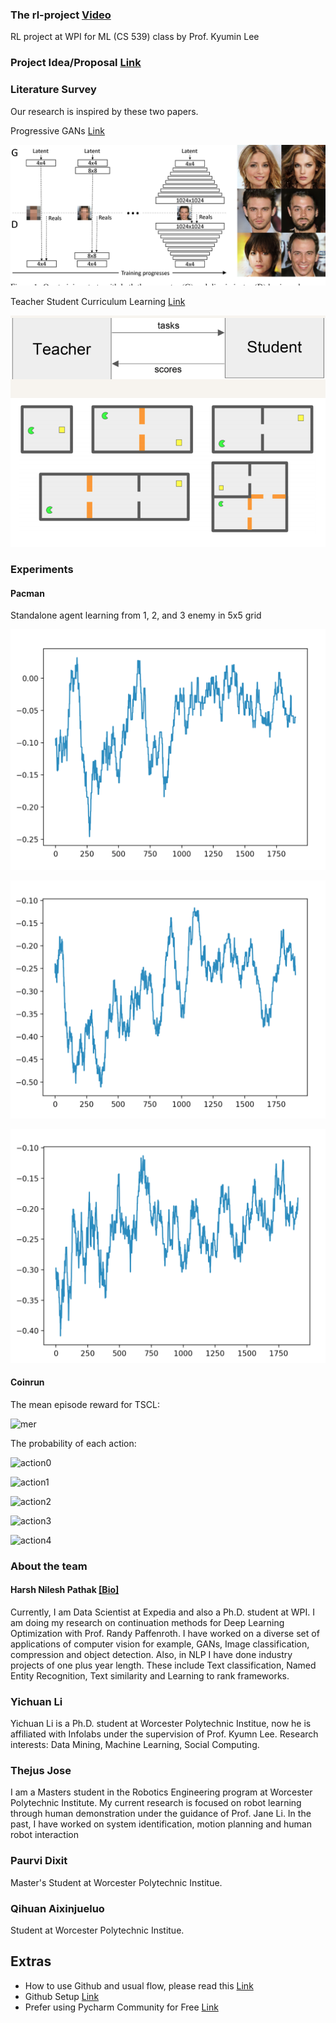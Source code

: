 ### The rl-project [Video](https://www.youtube.com/watch?v=O2swIIuimZA)
RL project at WPI for ML (CS 539) class by Prof. Kyumin Lee

### Project Idea/Proposal [Link](https://github.com/harsh306/rl-project/tree/master/prj_images/docs)


### Literature Survey
Our research is inspired by these two papers.

Progressive GANs [Link](https://arxiv.org/abs/1710.10196)

![Progressive GANs](https://raw.githubusercontent.com/harsh306/rl-project/master/prj_images/progan.png)

Teacher Student Curriculum Learning [Link](https://arxiv.org/pdf/1707.00183.pdf)

![TSCL](https://raw.githubusercontent.com/harsh306/rl-project/master/prj_images/tscl.png)


### Experiments
#### Pacman
Standalone agent learning from 1, 2, and 3 enemy in 5x5 grid


![One](https://raw.githubusercontent.com/harsh306/rl-project/master/prj_images/1enemy.png)

![Two](https://raw.githubusercontent.com/harsh306/rl-project/master/prj_images/2enemy.png)

![Three](https://raw.githubusercontent.com/harsh306/rl-project/master/prj_images/3enemy.png)


#### Coinrun
The mean episode reward for TSCL:

![mer]()

The probability of each action:

![action0]()

![action1]()

![action2]()

![action3]()

![action4]()

### About the team
#### Harsh Nilesh Pathak [[Bio]](https://sites.google.com/view/harshnpathak/research)

Currently, I am Data Scientist at Expedia and also a Ph.D. student at WPI. I am doing my research on continuation methods for Deep Learning Optimization with Prof. Randy Paffenroth.
I have worked on a diverse set of applications of computer vision for example, GANs, Image classification, compression and object detection. Also, in NLP I have done industry projects of one plus year length.
These include Text classification, Named Entity Recognition, Text similarity and Learning to rank frameworks.

### Yichuan Li
Yichuan Li is a Ph.D. student at Worcester Polytechnic Institue, now he is affiliated with Infolabs under the supervision of Prof. Kyumn Lee.
Research interests: Data Mining, Machine Learning, Social Computing.

### Thejus Jose

I am a Masters student in the Robotics Engineering program at Worcester Polytechnic Institute. My current research is focused on robot learning through human demonstration under the guidance of Prof. Jane Li. In the past, I have worked on system identification, motion planning and human robot interaction

### Paurvi Dixit
Master's Student at Worcester Polytechnic Institue.

### Qihuan Aixinjueluo 
Student at Worcester Polytechnic Institue.

## Extras
- How to use Github and usual flow, please read this [Link](https://guides.github.com/introduction/git-handbook/)
- Github Setup [Link](https://git-scm.com/book/en/v2/Getting-Started-First-Time-Git-Setup)
- Prefer using Pycharm Community for Free [Link](https://www.jetbrains.com/pycharm/download/)   
